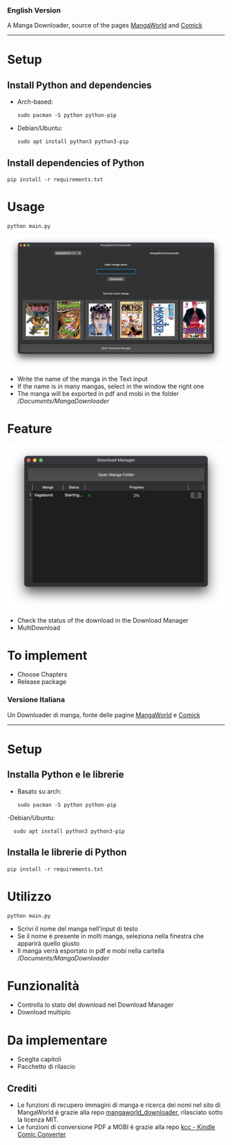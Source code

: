 
### English Version

A Manga Downloader, source of the pages [MangaWorld](https://www.mangaworld.ac/) and [Comick](https://comick.io/)

---

# Setup

## Install Python and dependencies

- Arch-based:

      sudo pacman -S python python-pip

- Debian/Ubuntu:

      sudo apt install python3 python3-pip

## Install dependencies of Python

    pip install -r requirements.txt

# Usage

    python main.py


![alt text](https://raw.githubusercontent.com/MatteoRama02/manga_downloader/main/src/img/screenshot/main2.png)

- Write the name of the manga in the Text input
- If the name is in many mangas, select in the window the right one
- The manga will be exported in pdf and mobi in the folder _/Documents/MangaDownloader_

# Feature

![alt_text](https://raw.githubusercontent.com/MatteoRama02/manga_downloader/main/src/img/screenshot/manager.png)


- Check the status of the download in the Download Manager
- MultiDownload

# To implement

- Choose Chapters
- Release package

### Versione Italiana

Un Downloader di manga, fonte delle pagine [MangaWorld](https://www.mangaworld.ac/) e [Comick](https://comick.io/)

---

# Setup

## Installa Python e le librerie

- Basato su arch:

      sudo pacman -S python python-pip

-Debian/Ubuntu:

      sudo apt install python3 python3-pip

## Installa le librerie di Python

    pip install -r requirements.txt

# Utilizzo

    python main.py

- Scrivi il nome del manga nell'input di testo
- Se il nome è presente in molti manga, seleziona nella finestra che apparirà quello giusto
- Il manga verrà esportato in pdf e mobi nella cartella _/Documents/MangaDownloader_

# Funzionalità

- Controlla lo stato del download nel Download Manager
- Download multiplo

# Da implementare

- Sceglta capitoli
- Pacchetto di rilascio

## Crediti

- Le funzioni di recupero immagini di manga e ricerca dei nomi nel sito di MangaWorld è grazie alla repo [mangaworld_downloader](https://github.com/lmarzocchetti/mangaworld_downloader), rilasciato sotto la licenza MIT.
- Le funzioni di conversione PDF a MOBI è grazie alla repo [kcc - Kindle Comic Converter](https://github.com/ciromattia/kcc)

